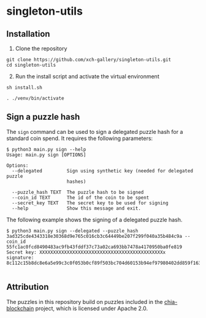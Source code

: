 # singleton-utils

## Installation

1. Clone the repository
```shell
git clone https://github.com/xch-gallery/singleton-utils.git
cd singleton-utils
```

2. Run the install script and activate the virtual environment
```shell
sh install.sh

. ./venv/bin/activate
```

## Sign a puzzle hash

The `sign` command can be used to sign a delegated puzzle hash for a standard coin spend.
It requires the following parameters:

```shell
$ python3 main.py sign --help
Usage: main.py sign [OPTIONS]

Options:
  --delegated         Sign using synthetic key (needed for delegated puzzle
                      hashes)
                        
  --puzzle_hash TEXT  The puzzle hash to be signed
  --coin_id TEXT      The id of the coin to be spent
  --secret_key TEXT   The secret key to be used for signing
  --help              Show this message and exit.

```

The following example shows the signing of a delegated puzzle hash.

```shell
$ python3 main.py sign --delegated --puzzle_hash 3ad325cde4343318e30368d9e765c016cb3c64449be207f299f040a35b484c9a --coin_id 55fc1ac0fcd8490483ac9fb43fddf37c73a02ca693bb7478a4170950ba0fe819
Secret key: XXXXXXXXXXXXXXXXXXXXXXXXXXXXXXXXXXXXXXXXXXXXXx
signature: 8c112c15b8dc8e6a5e99c3c0f053b0cf89f503bc704d60153b94ef97980402dd859f163ad3415ec28a0daab938aea4390a9d66c46cc3b2b4d9dbe803c97a4cf6d59fa6110c3bfc85bbf3ea9bf86f85d3143c89207ee70fb6c18264611ecd2f1c


```

## Attribution

The puzzles in this repository build on puzzles included in the [chia-blockchain](https://github.com/Chia-Network/chia-blockchain) project, which is licensed under Apache 2.0.

